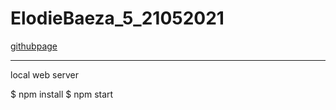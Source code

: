 # ElodieBaeza_5_21052021
[githubpage](https://elodie-baeza.github.io/ElodieBaeza_5_21052021/)

***
local web server

$ npm install
$ npm start